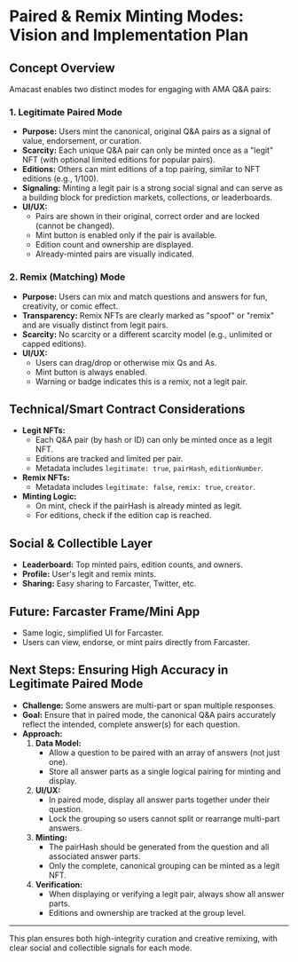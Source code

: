# Paired & Remix Minting Modes: Vision and Implementation Plan

## Concept Overview

Amacast enables two distinct modes for engaging with AMA Q&A pairs:

### 1. Legitimate Paired Mode
- **Purpose:** Users mint the canonical, original Q&A pairs as a signal of value, endorsement, or curation.
- **Scarcity:** Each unique Q&A pair can only be minted once as a "legit" NFT (with optional limited editions for popular pairs).
- **Editions:** Others can mint editions of a top pairing, similar to NFT editions (e.g., 1/100).
- **Signaling:** Minting a legit pair is a strong social signal and can serve as a building block for prediction markets, collections, or leaderboards.
- **UI/UX:**
  - Pairs are shown in their original, correct order and are locked (cannot be changed).
  - Mint button is enabled only if the pair is available.
  - Edition count and ownership are displayed.
  - Already-minted pairs are visually indicated.

### 2. Remix (Matching) Mode
- **Purpose:** Users can mix and match questions and answers for fun, creativity, or comic effect.
- **Transparency:** Remix NFTs are clearly marked as "spoof" or "remix" and are visually distinct from legit pairs.
- **Scarcity:** No scarcity or a different scarcity model (e.g., unlimited or capped editions).
- **UI/UX:**
  - Users can drag/drop or otherwise mix Qs and As.
  - Mint button is always enabled.
  - Warning or badge indicates this is a remix, not a legit pair.

## Technical/Smart Contract Considerations

- **Legit NFTs:**
  - Each Q&A pair (by hash or ID) can only be minted once as a legit NFT.
  - Editions are tracked and limited per pair.
  - Metadata includes `legitimate: true`, `pairHash`, `editionNumber`.
- **Remix NFTs:**
  - Metadata includes `legitimate: false`, `remix: true`, `creator`.
- **Minting Logic:**
  - On mint, check if the pairHash is already minted as legit.
  - For editions, check if the edition cap is reached.

## Social & Collectible Layer
- **Leaderboard:** Top minted pairs, edition counts, and owners.
- **Profile:** User's legit and remix mints.
- **Sharing:** Easy sharing to Farcaster, Twitter, etc.

## Future: Farcaster Frame/Mini App
- Same logic, simplified UI for Farcaster.
- Users can view, endorse, or mint pairs directly from Farcaster.

## Next Steps: Ensuring High Accuracy in Legitimate Paired Mode

- **Challenge:** Some answers are multi-part or span multiple responses.
- **Goal:** Ensure that in paired mode, the canonical Q&A pairs accurately reflect the intended, complete answer(s) for each question.
- **Approach:**
  1. **Data Model:**
     - Allow a question to be paired with an array of answers (not just one).
     - Store all answer parts as a single logical pairing for minting and display.
  2. **UI/UX:**
     - In paired mode, display all answer parts together under their question.
     - Lock the grouping so users cannot split or rearrange multi-part answers.
  3. **Minting:**
     - The pairHash should be generated from the question and all associated answer parts.
     - Only the complete, canonical grouping can be minted as a legit NFT.
  4. **Verification:**
     - When displaying or verifying a legit pair, always show all answer parts.
     - Editions and ownership are tracked at the group level.

---

This plan ensures both high-integrity curation and creative remixing, with clear social and collectible signals for each mode.
